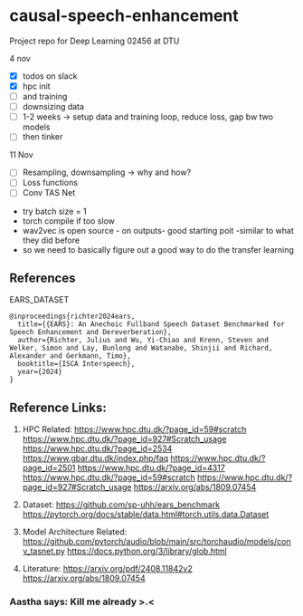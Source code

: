 # causal-speech-enhancement
Project repo for Deep Learning 02456 at DTU

4 nov

- [x] todos on slack
- [x] hpc init
- [ ] and training
- [ ] downsizing data
- [ ] 1-2 weeks -> setup data and training loop, reduce loss, gap bw two models
- [ ] then tinker

11 Nov
- [ ] Resampling, downsampling -> why and how?
- [ ] Loss functions
- [ ] Conv TAS Net
- try batch size = 1
- torch compile if too slow
- wav2vec is open source - on outputs- good starting poit -similar to what they did before
- so we need to basically figure out a good way to do the transfer learning
 
## References
EARS_DATASET
```
@inproceedings{richter2024ears,
  title={{EARS}: An Anechoic Fullband Speech Dataset Benchmarked for Speech Enhancement and Dereverberation},
  author={Richter, Julius and Wu, Yi-Chiao and Krenn, Steven and Welker, Simon and Lay, Bunlong and Watanabe, Shinjii and Richard, Alexander and Gerkmann, Timo},
  booktitle={ISCA Interspeech},
  year={2024}
}
```
## Reference Links:
1. HPC Related:
https://www.hpc.dtu.dk/?page_id=59#scratch
https://www.hpc.dtu.dk/?page_id=927#Scratch_usage
https://www.hpc.dtu.dk/?page_id=2534
https://www.gbar.dtu.dk/index.php/faq
https://www.hpc.dtu.dk/?page_id=2501
https://www.hpc.dtu.dk/?page_id=4317
https://www.hpc.dtu.dk/?page_id=59#scratch
https://www.hpc.dtu.dk/?page_id=927#Scratch_usage
https://arxiv.org/abs/1809.07454

3. Dataset:
https://github.com/sp-uhh/ears_benchmark
https://pytorch.org/docs/stable/data.html#torch.utils.data.Dataset

5. Model Architecture Related:
https://github.com/pytorch/audio/blob/main/src/torchaudio/models/conv_tasnet.py
https://docs.python.org/3/library/glob.html

4. Literature:
https://arxiv.org/pdf/2408.11842v2
https://arxiv.org/abs/1809.07454 


### Aastha says: Kill me already >.<